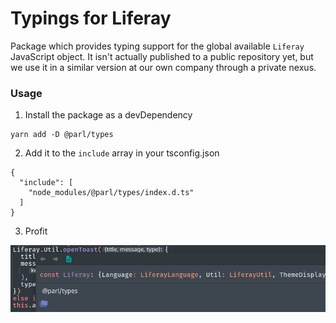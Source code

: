 # Typings for Liferay
Package which provides typing support for the global available `Liferay` JavaScript object. It isn't actually published 
to a public repository yet, but we use it in a similar version at our own company through a private nexus.   

### Usage
1. Install the package as a devDependency
```
yarn add -D @parl/types
```
2. Add it to the `include` array in your tsconfig.json
```
{
  "include": [
    "node_modules/@parl/types/index.d.ts"
  ]
}
```
3. Profit

![img.png](assets/img.png)
